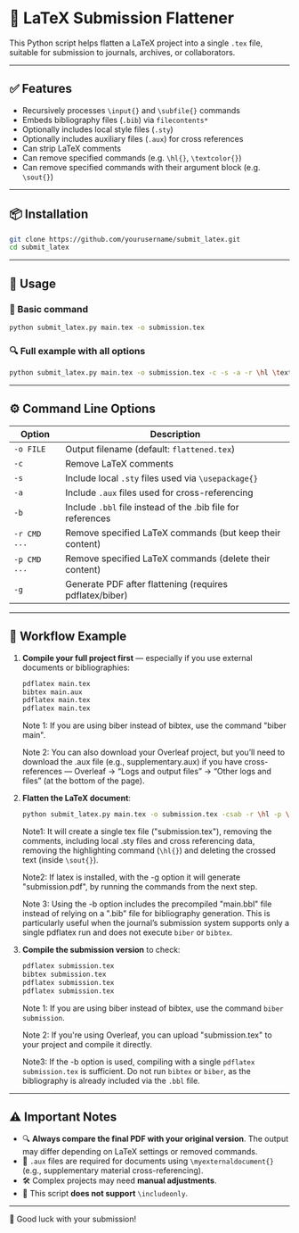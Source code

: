 # 📄 LaTeX Submission Flattener

This Python script helps flatten a LaTeX project into a single `.tex` file, suitable for submission to journals, archives, or collaborators.

---

## ✅ Features

- Recursively processes `\input{}` and `\subfile{}` commands
- Embeds bibliography files (`.bib`) via `filecontents*`
- Optionally includes local style files (`.sty`)
- Optionally includes auxiliary files (`.aux`) for cross references
- Can strip LaTeX comments
- Can remove specified commands (e.g. `\hl{}`, `\textcolor{}`)
- Can remove specified commands with their argument block (e.g. `\sout{}`)

---

## 📦 Installation

```bash
git clone https://github.com/yourusername/submit_latex.git
cd submit_latex
```

---

## 🚀 Usage

### 🔧 Basic command

```bash
python submit_latex.py main.tex -o submission.tex
```

### 🔍 Full example with all options

```bash
python submit_latex.py main.tex -o submission.tex -c -s -a -r \hl \textcolor -p \sout
```

---

## ⚙️ Command Line Options

| Option       | Description                                               |
|--------------|-----------------------------------------------------------|
| `-o FILE`    | Output filename (default: `flattened.tex`)                |
| `-c`         | Remove LaTeX comments                                      |
| `-s`         | Include local `.sty` files used via `\usepackage{}`        |
| `-a`         | Include `.aux` files used for cross-referencing            |
| `-b`         | Include `.bbl` file instead of the .bib file for references|
| `-r CMD ...` | Remove specified LaTeX commands (but keep their content)   |
| `-p CMD ...` | Remove specified LaTeX commands (delete their content)     |
| `-g`	       | Generate PDF after flattening (requires pdflatex/biber)    |

---

## 🔁 Workflow Example

1. **Compile your full project first** — especially if you use external documents or bibliographies:

    ```bash
    pdflatex main.tex
    bibtex main.aux
    pdflatex main.tex
    pdflatex main.tex
    ```
    Note 1: If you are using biber instead of bibtex, use the command "biber main".
   
    Note 2: You can also download your Overleaf project, but you’ll need to download the .aux file (e.g., supplementary.aux) if you have cross-references — Overleaf → “Logs and output files” → “Other logs and files” (at the bottom of the page).


3. **Flatten the LaTeX document**:

    ```bash
    python submit_latex.py main.tex -o submission.tex -csab -r \hl -p \sout
    ```
    Note1: It will create a single tex file ("submission.tex"), removing the comments, including local .sty files and cross referencing data, removing the highlighting command (`\hl{}`) and deleting the crossed text (inside `\sout{}`).

   Note2: If latex is installed, with the -g option it will generate "submission.pdf", by running the commands from the next step.

   Note 3: Using the -b option includes the precompiled "main.bbl" file instead of relying on a ".bib" file for bibliography generation. This is particularly useful when the journal’s submission system supports only a single pdflatex run and does not execute `biber` or `bibtex`.

5. **Compile the submission version** to check:

    ```bash
    pdflatex submission.tex
    bibtex submission.tex
    pdflatex submission.tex
    pdflatex submission.tex
    ```
    Note 1: If you are using biber instead of bibtex, use the command `biber submission`.

    Note 2: If you're using Overleaf, you can upload "submission.tex" to your project and compile it directly.

    Note3: If the -b option is used, compiling with a single `pdflatex submission.tex` is sufficient. Do not run `bibtex` or `biber`, as the bibliography is already included via the `.bbl` file.
---

## ⚠️ Important Notes

- 🔍 **Always compare the final PDF with your original version**. The output may differ depending on LaTeX settings or removed commands.
- 📂 `.aux` files are required for documents using `\myexternaldocument{}` (e.g., supplementary material cross-referencing).
- 🛠️ Complex projects may need **manual adjustments**.
- 🚫 This script **does not support** `\includeonly`.

---

📘 Good luck with your submission!
